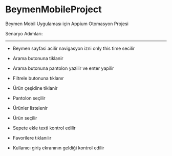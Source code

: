 # BeymenMobileProject
	
Beymen Mobil Uygulaması için Appium Otomasyon Projesi
	
Senaryo Adımları:
	
---------------------------		

* Beymen sayfasi acilir navigasyon izni only this time secilir	

* Arama butonuna tiklanir	

* Arama butonuna pantolon yazilir ve enter yapilir	

* Filtrele butonuna tıklanır	

* Ürün çeşidine tiklanir	

* Pantolon seçilir	

* Ürünler listelenir	

* Ürün seçilir	

* Sepete ekle texti kontrol edilir	

* Favorilere tıklanılır	

* Kullanıcı giriş ekranının geldiği kontrol edilir	
	
